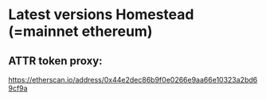 # Latest versions Homestead (=mainnet ethereum)

## ATTR token proxy:
https://etherscan.io/address/0x44e2dec86b9f0e0266e9aa66e10323a2bd69cf9a